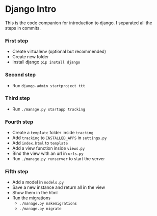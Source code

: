 Django Intro
============

This is the code companion for introduction to django. I separated all the steps in commits.

### First step
* Create virtualenv (optional but recommended)
* Create new folder
* Install django ```pip install django```

### Second step
* Run ```django-admin startproject ttt```

### Third step
* Run ```./manage.py startapp tracking```

### Fourth step
* Create a `template` folder inside `tracking`
* Add `tracking` to `INSTALLED_APPS` in `settings.py`
* Add `index.html` to `template`
* Add a view function inside `views.py`
* Bind the view with an url in `urls.py`
* Run `./manage.py runserver` to start the server

### Fifth step
* Add a model in `models.py`
* Save a new instance and return all in the view
* Show them in the html
* Run the migrations
    * `./manage.py makemigrations`
    * `./manage.py migrate`